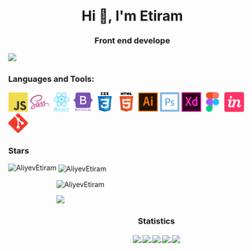 <h1 align="center">Hi 👋, I'm Etiram</h1>
<h3 align="center">Front end develope</h3>
<div> <a href="https://github.com/AliyevEtiram" target="_blank"><img src="https://img.shields.io/badge/GitHub-100000?style=for-the-badge&logo=github&logoColor=white" target="_blank"></a>
</div><h3 align="left">Languages and Tools:</h3>
<p align="left">
<img src="https://raw.githubusercontent.com/teamedwardforever/Readme-Generator/71f25dd8b98329b168142a6b782a107b75eab178/svg/Skills/Languages/javascript-original.svg" alt="Javascript" width="40" height="40"/>
<img src="https://raw.githubusercontent.com/teamedwardforever/Readme-Generator/71f25dd8b98329b168142a6b782a107b75eab178/svg/Skills/Frontend/sass-original.svg" alt="Sass" width="40" height="40"/>
<img src="https://raw.githubusercontent.com/teamedwardforever/Readme-Generator/71f25dd8b98329b168142a6b782a107b75eab178/svg/Skills/Frontend/react-original-wordmark.svg" alt="React" width="40" height="40"/>
<img src="https://raw.githubusercontent.com/teamedwardforever/Readme-Generator/71f25dd8b98329b168142a6b782a107b75eab178/svg/Skills/Frontend/bootstrap-plain-wordmark.svg" alt="Bootstrap" width="40" height="40"/>
<img src="https://raw.githubusercontent.com/teamedwardforever/Readme-Generator/71f25dd8b98329b168142a6b782a107b75eab178/svg/Skills/Frontend/css3-original-wordmark.svg" alt="Css" width="40" height="40"/>
<img src="https://raw.githubusercontent.com/teamedwardforever/Readme-Generator/71f25dd8b98329b168142a6b782a107b75eab178/svg/Skills/Frontend/html5-original-wordmark.svg" alt="HTML" width="40" height="40"/>
<img src="https://raw.githubusercontent.com/teamedwardforever/Readme-Generator/71f25dd8b98329b168142a6b782a107b75eab178/svg/Skills/Software/adobe_illustrator-icon%20(1).svg" alt="Adobe Illustrator" width="40" height="40"/>
<img src="https://raw.githubusercontent.com/teamedwardforever/Readme-Generator/71f25dd8b98329b168142a6b782a107b75eab178/svg/Skills/Software/photoshop-line.svg" alt="Photoshop" width="40" height="40"/>
<img src="https://raw.githubusercontent.com/teamedwardforever/Readme-Generator/71f25dd8b98329b168142a6b782a107b75eab178/svg/Skills/Software/adobe-xd.svg" alt="Adobe-Xd" width="40" height="40"/>
<img src="https://raw.githubusercontent.com/teamedwardforever/Readme-Generator/71f25dd8b98329b168142a6b782a107b75eab178/svg/Skills/Software/figma-icon.svg" alt="Figma" width="40" height="40"/>
<img src="https://raw.githubusercontent.com/teamedwardforever/Readme-Generator/71f25dd8b98329b168142a6b782a107b75eab178/svg/Skills/Software/invisionapp-icon.svg" alt="Invision" width="40" height="40"/>
<img src="https://raw.githubusercontent.com/teamedwardforever/Readme-Generator/71f25dd8b98329b168142a6b782a107b75eab178/svg/Skills/Other/git-scm-icon.svg" alt="Git" width="40" height="40"/>
</p>

<h3 align="left">Stars</h3>
<img align="left" height="180em" src="https://github-readme-stats.vercel.app/api/top-langs/?username=AliyevEtiram&langs_count=8&theme=dark" alt=AliyevEtiram />

<p>&nbsp;<img align="center" height="180em" src="https://github-readme-stats.vercel.app/api?username=AliyevEtiram&show_icons=true&locale=en&theme=dark" alt="AliyevEtiram" /></p>

<p><img align="center" height="180em" src="https://github-readme-streak-stats.herokuapp.com/?user=AliyevEtiram&theme=dark" alt="AliyevEtiram" /></p>

<img src="https://user-images.githubusercontent.com/73097560/115834477-dbab4500-a447-11eb-908a-139a6edaec5c.gif"><h3 align="center">Statistics</h3>
<div align="center">
<a href="https://github.com/AliyevEtiram">
<img align="center" src="http://github-profile-summary-cards.vercel.app/api/cards/stats?username=AliyevEtiram&theme=2077" height="180em" />
<img align="center" src="http://github-profile-summary-cards.vercel.app/api/cards/most-commit-language?username=AliyevEtiram&theme=2077" height="180em" />
<img align="center" src="http://github-profile-summary-cards.vercel.app/api/cards/repos-per-language?username=AliyevEtiram&theme=2077" height="180em" />
<img align="center" src="http://github-profile-summary-cards.vercel.app/api/cards/productive-time?username=AliyevEtiram&theme=2077" height="180em" />
<img align="center" src="http://github-profile-summary-cards.vercel.app/api/cards/profile-details?username=AliyevEtiram&theme=darcula" height="180em" />
</div>
